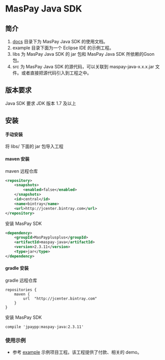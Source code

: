 # MasPay Java SDK

## 简介

1. [docs](/docs) 目录下为 MasPay Java SDK 的使用文档。
2. example 目录下面为一个 Eclipse IDE 的示例工程。
3. libs 为 MasPay Java SDK 的 jar 包和 MasPay Java SDK 所依赖的Gson 包。
4. src 为 MasPay Java SDK 的源代码，可以关联到 maspay-java-x.x.x.jar 文件。或者直接把源代码引入到工程之中。

## 版本要求

Java SDK 要求 JDK 版本 1.7 及以上

## 安装

#### 手动安装

将 libs/ 下面的 jar 包导入工程

#### maven 安装

maven 远程仓库

``` xml
<repository>
    <snapshots>
        <enabled>false</enabled>
    </snapshots>
    <id>central</id>
    <name>bintray</name>
    <url>http://jcenter.bintray.com</url>
</repository>
```

安装 MasPay SDK
``` xml
<dependency>
    <groupId>MasPayplusplus</groupId>
    <artifactId>maspay-java</artifactId>
    <version>2.3.11</version>
    <type>jar</type>
</dependency>
```

#### gradle 安装

gradle 远程仓库

```
repositories {
    maven {
        url  "http://jcenter.bintray.com"
    }
}
```

安装 MasPay SDK

```
compile 'jpaypp:maspay-java:2.3.11'
```

### 使用示例

- 参考 [example](/example) 示例项目工程。该工程提供了付款、相关的 demo。